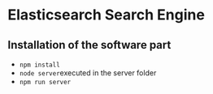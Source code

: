 # Elasticsearch Search Engine  


## Installation of the software part
* `npm install`
* `node server`executed in the server folder
* `npm run server`




